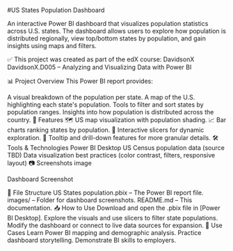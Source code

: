 #US States Population Dashboard

An interactive Power BI dashboard that visualizes population statistics across U.S. states. The dashboard allows users to explore how population is distributed regionally, view top/bottom states by population, and gain insights using maps and filters.

✅ This project was created as part of the edX course: DavidsonX DavidsonX.D005 – Analyzing and Visualizing Data with Power BI

📊 Project Overview
This Power BI report provides:

A visual breakdown of the population per state.
A map of the U.S. highlighting each state's population.
Tools to filter and sort states by population ranges.
Insights into how population is distributed across the country.
🎯 Features
🗺️ US map visualization with population shading.
📈 Bar charts ranking states by population.
🔎 Interactive slicers for dynamic exploration.
📌 Tooltip and drill-down features for more granular details.
🛠️ Tools & Technologies
Power BI Desktop
US Census population data (source TBD)
Data visualization best practices (color contrast, filters, responsive layout)
📷 Screenshots
image

Dashboard Screenshot

📂 File Structure
US States population.pbix – The Power BI report file.
images/ – Folder for dashboard screenshots.
README.md – This documentation.
📥 How to Use
Download and open the .pbix file in [Power BI Desktop].
Explore the visuals and use slicers to filter state populations.
Modify the dashboard or connect to live data sources for expansion.
🌟 Use Cases
Learn Power BI mapping and demographic analysis.
Practice dashboard storytelling.
Demonstrate BI skills to employers.
